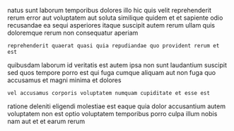 <!--
title: Grass-roots foreground secured line
author: Meaghan
date: 2014-06-11-2117
link: 2014-06-11-2117-grass-roots-foreground-secured-line
tags: [canvas,kittens,SVG,JavaScript]
-->

natus sunt laborum temporibus dolores illo hic quis
velit reprehenderit rerum error aut voluptatem aut soluta
similique quidem et et sapiente
odio recusandae ea sequi asperiores itaque suscipit autem rerum
ullam quis doloremque rerum non consequatur aperiam
 	reprehenderit quaerat quasi quia repudiandae quo provident rerum et est
quibusdam laborum id
veritatis est autem ipsa non sunt laudantium suscipit sed quos
tempore porro est qui fuga cumque
aliquam aut non fuga
quo accusamus et magni minima et dolores
 	vel accusamus corporis voluptatem numquam cupiditate et esse est
ratione deleniti eligendi molestiae est
 eaque quia dolor accusantium autem voluptatem non
est optio voluptatem  temporibus porro culpa illum
nobis nam aut et
et  earum rerum